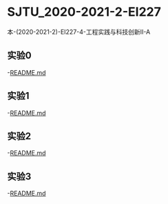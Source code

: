 # SJTU_2020-2021-2-EI227

本-(2020-2021-2)-EI227-4-工程实践与科技创新Ⅱ-A

## 实验0

-[README.md](A2000TM4/exp0/README.md)

## 实验1

-[README.md](A2000TM4/exp1/README.md)

## 实验2

-[README.md](A2000TM4/exp2/README.md)

## 实验3

-[README.md](A2000TM4/exp3/README.md)
